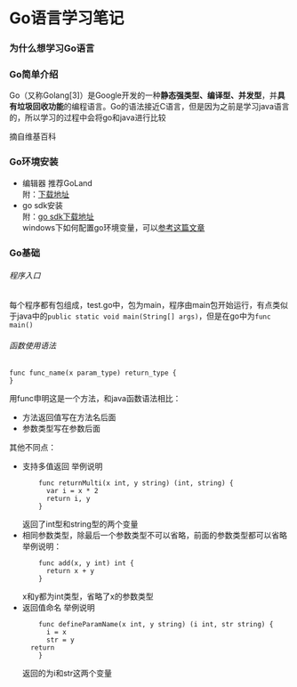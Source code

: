 # Go语言学习笔记
### 为什么想学习Go语言

### Go简单介绍
Go（又称Golang[3]）是Google开发的一种**静态强类型、编译型、并发型**，并**具有垃圾回收功能**的编程语言。Go的语法接近C语言，但是因为之前是学习java语言的，所以学习的过程中会将go和java进行比较

摘自维基百科

### Go环境安装
- 编辑器
推荐GoLand  
附：[下载地址](https://www.jetbrains.com/go/download/#section=windows)
- go sdk安装  
附：[go sdk下载地址](https://golang.org/dl/)  
windows下如何配置go环境变量，可以[参考这篇文章](https://blog.csdn.net/defonds/article/details/50538077)

### Go基础
###### 程序入口
每个程序都有包组成，test.go中，包为main，程序由main包开始运行，有点类似于java中的`public static void main(String[] args)`，但是在go中为`func main()`

###### 函数使用语法
```
func func_name(x param_type) return_type {
}
```
用func申明这是一个方法，和java函数语法相比：
- 方法返回值写在方法名后面
- 参数类型写在参数后面

其他不同点：
- 支持多值返回
  举例说明
  ```
      func returnMulti(x int, y string) (int, string) {
      	var i = x * 2
        return i, y
      }
  ```
  返回了int型和string型的两个变量
- 相同参数类型，除最后一个参数类型不可以省略，前面的参数类型都可以省略
  举例说明：
  ```
      func add(x, y int) int {
      	return x + y
      }
  ```
  x和y都为int类型，省略了x的参数类型
- 返回值命名
  举例说明
  ```
      func defineParamName(x int, y string) (i int, str string) {
      	i = x
        str = y
	return
      }
  ```
  返回的为i和str这两个变量
